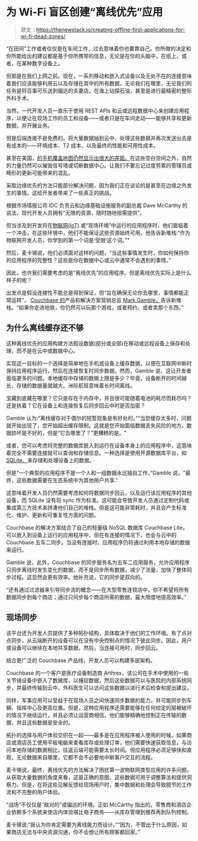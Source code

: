 # 为 Wi-Fi 盲区创建“离线优先”应用

> 原文：<https://thenewstack.io/creating-offline-first-applications-for-wi-fi-dead-zones/>

“在田间”工作或者仅仅是在车间工作，过去意味着你也要靠自己。你所做的决定和你所能给出的建议都是基于你所携带的信息，无论是在你的头脑中，在纸上，或者，在某种数字设备上。

但那是在我们上网之前。现在，一系列移动和嵌入式设备以及无处不在的连接意味着我们应该能够利用云以及存储在其中的所有数据，无论我们在哪里，无论我们的任务是将百事可乐送到偏远的夫妻店，在海上钻探石油，甚至是进行最精密的整形外科手术。

当然，一代开发人员一直乐于使用 REST APIs 和云或远程数据中心来创建应用程序，以便让在现场工作的员工和设备——或者只是在车间走动——能够共享和更新数据，并开展业务。

但是后端连接不是免费的。将大量数据抽到云中、处理这些数据并再次发送出去是有成本的——环境成本、T2 成本、以及最终的性能和可用性成本。

甚至在美国，[的手机覆盖地图仍然显示出很大的差距。](https://fcc.maps.arcgis.com/apps/webappviewer/index.html?id=6c1b2e73d9d749cdb7bc88a0d1bdd25b)在这些空白空间之外，自然的力量仍然可以摧毁信号塔或切断数据中心。让我们不要忘记过度劳累的管理员或畸形的更新可能带来的混乱。

采取边缘优先的方法只能部分解决问题，因为我们正在谈论的是甚至在边缘之外发生的事情。这给开发者带来了一些真正的挑战。

根据市场情报公司 IDC 负责云和边缘基础设施服务的副总裁 Dave McCarthy 的说法，现代开发人员拥有“无限的资源，随时随地按需提供”。

但当涉及到开发将在[物联网(IoT)](https://thenewstack.io/key-concepts/iot-edge/) 或“现场环境”中运行的应用程序时，他们面临着一个冲击，在这些环境中，他们不能保证这些资源始终可用，他告诉新堆栈:“作为物联网开发人员，你学到的第一个词是‘受限’这个词。”"

然后，麦卡锡说，他们必须面对这样的问题，“当这些事情发生时，你如何保持你的应用程序的完整性？这些是你在数据中心或云中通常不会遇到的事情。”

因此，也许我们需要考虑的是“离线优先”的应用程序。但是离线优先实际上是什么样子的呢？

出发点是假设连接性不能总是得到保证，但“旨在确保无论你去哪里，事情都能正常运转”， [Couchbase 的](https://www.couchbase.com/products/capella?utm_content=inline-mention)产品和解决方案营销总监 [Mark Gamble，](https://www.linkedin.com/in/magamble/)告诉新堆栈。“如果你走进地铁，你仍然可以玩那个游戏，或者预约，或者卖那个东西。”

## 为什么离线缓存还不够

这种离线优先的应用构建方法假设数据(部分或全部)在移动或远程设备上保存和处理，而不是在云中或数据中心。

实现这一目标的一个选择是简单地在手机或设备上缓存数据，以便在互联网中断时保持应用程序运行，然后在连接恢复时同步数据。然而，Gamble 说，这让开发者面临更多的问题。本地缓存中存储的数据上限是多少？毕竟，设备断开的时间越长，存储的数据量就越大。洲际航班意味着长时间离线。

宝藏到底藏在哪里？它只是存在于内存中，并且很可能随着电池的耗尽而耗尽吗？还是执着？它在设备上和连接恢复后同步回云中时是否加密？

Gamble 认为:“离线缓存对于偶尔的短暂现象是有好处的。”“当您缓存太多时，问题就开始出现了，您开始超出缓存限制。这就是您开始面临数据丢失风险的地方。数据损坏是不好的，但是“它去哪里了？”更糟糕的是。"

或者，您可以考虑将完整的数据库嵌入到运行在设备本身上的应用程序中，这意味着完全不需要连接就可以查询和存储信息。一种选择是使用开源数据库平台，如 [SQLite、](https://thenewstack.io/the-origin-story-of-sqlite-the-worlds-most-widely-used-database-software/)来存储和处理设备上的数据。

但是“一个典型的应用程序不是一个人和一组数据永远独自工作，”Gamble 说。"最终，这些数据需要在生态系统中为其他用户共享."

这意味着开发人员仍然需要考虑如何将数据同步回云，以及运行该应用程序的其他设备，而 SQLite 没有将 sync 作为标准。这可能会导致开发人员通过定制代码或集成第三方技术来拼凑他们自己的堆栈。但是这可能非常耗时，并且会产生标准化、维护、更新和可重复性方面的问题。

Couchbase 的解决方案结合了自己的轻量级 NoSQL 数据库 Couchbase Lite，可以嵌入到设备上运行的应用程序中，但在有连接的情况下，也会与云中的 Couchbase 五车二同步。当没有连接时，应用程序仍将通过利用本地存储的数据来运行。

Gamble 说，此外，Couchbase 的同步服务名为五车二应用服务，允许应用程序只同步离线时发生变化的数据，而不是同步所有数据，减少了流量，加快了整体同步过程。这显然会更有效率。他补充说，它的同步是双向的。

“还有通过过滤器来引导同步流的概念——在大型零售连锁店中，你不希望将所有数据同步到每个商店；通过只同步每个商店所需的数据，最大限度地提高效率。”

## 现场同步

该平台还为开发人员提供了多种拓扑结构，具体取决于他们的工作环境。有了点对点同步，从云端断开的设备可以在没有中央控制点的情况下彼此同步。因此，用户或设备可以继续在本地共享数据，然后，当连接可用时，同步回云。

结合更广泛的 Couchbase 产品线，开发人员可以构建多层架构。

Couchbase 的一个客户是医疗设备制造商 Arthrex，该公司在手术中使用的一些关节镜设备中嵌入了数据库，以捕捉数据，然后这些数据可以与医院的内部系统同步，并最终传输到云中，外科医生可以访问这些数据以进行术后检查和提出建议。

同样，军事应用可以受益于在现场人员之间快速同步数据的能力，并可能同步到车辆、指挥中心及更高位置。但是，这种应用程序还需要能够在任何给定的层被破坏的情况下继续运行，并且必须让运营商相信，他们能够精确地控制正在传输的数据，并且这些数据是安全的。

拓扑的选择与用户体验交织在一起——最多是在应用程序被人使用的时候。如果商店或酒店员工使用平板电脑来查看库存或处理订单，他们需要快速获取信息，与访问本地存储的数据相比，往返云端可能需要太长时间。但应用程序必须足够快和直观，无论数据来自哪里，它都不会不必要地中断客户交互的流程。

麦卡锡说，最终，离线优先的方法解决了困扰第一波物联网类型应用的许多问题。从获取大量数据的角度来看，这是正确的意图，这些数据可用于调整算法和提供洞察力。但是，在将这些见解反馈给现场用户时，集中数据和处理会导致脱节的工作流和不完整的用户体验。

“战场”不仅仅是“敌对的”或偏远的环境。正如 McCarthy 指出的，零售商和酒店企业依赖多个系统来使店内体验堪比电子商务——从库存管理到推荐再到队列控制。

麦卡锡说:“我认为你肯定需要为离线能力而设计。”“因为，不管出于什么原因，如果商店无法与中央资源沟通，你不会想让所有顾客都回家。”

<svg xmlns:xlink="http://www.w3.org/1999/xlink" viewBox="0 0 68 31" version="1.1"><title>Group</title> <desc>Created with Sketch.</desc></svg>